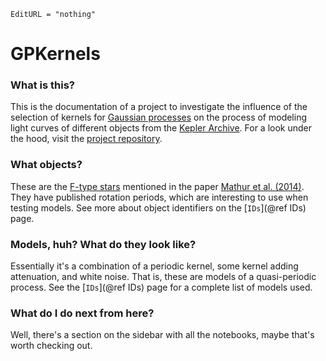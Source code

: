 ```@meta
EditURL = "nothing"
```

# GPKernels

### What is this?

This is the documentation of a project to investigate the influence of the selection of
kernels for [Gaussian processes](https://en.wikipedia.org/wiki/Gaussian_process) on the
process of modeling light curves of different objects from the
[Kepler Archive](https://archive.stsci.edu/kepler/data_search/search.php). For a look under
the hood, visit the [project repository](https://github.com/paveloom-c/GPKernels).

### What objects?

These are the [F-type stars](https://en.wikipedia.org/wiki/F-type_main-sequence_star)
mentioned in the paper
[Mathur et al. (2014)](https://www.mendeley.com/catalogue/6be7d4d7-360f-3acb-9fc5-941020e088da/).
They have published rotation periods, which are interesting to use when testing models. See
more about object identifiers on the [`IDs`](@ref IDs) page.

### Models, huh? What do they look like?

Essentially it's a combination of a periodic kernel, some kernel adding attenuation,
and white noise. That is, these are models of a quasi-periodic process. See the
[`IDs`](@ref IDs) page for a complete list of models used.

### What do I do next from here?

Well, there's a section on the sidebar with all the notebooks, maybe that's worth checking
out.
